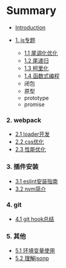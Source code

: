 # Summary

* [Introduction](./README.md)

* [1. js专题](./js/index.md)
  * [1.1 尾调化优化](./js/index.md#尾调化优化)
  * [1.2 尾递归](./js/index.md#尾递归)
  * [1.3 柯里化](./js/index.md#函数柯里化)
  * [1.4 函数式编程](./js/index.md#函数式编程)
  * 闭包
  * 原型
  * prototype
  * promise

### 2. webpack

* [2.1 loader开发]()
* [2.2 css优化]()
* [2.3 性能优化]()

### 3. 插件安装

* [3.1 eslint安装指南](./plugins/eslint.md)
* [3.2 nvm简介]()

### 4. git
* [4.1 git hook总结]()

### 5. 其他
* [5.1 环境变量使用](./others/path.md)
* [5.2 理解jsonp](./others/jsonp.md)

